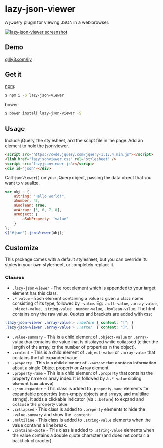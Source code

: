 ﻿# lazy-json-viewer

A jQuery plugin for viewing JSON in a web browser.

[![lazy-json-viewer screenshot](http://gilly3.com/ljv/ljv.png?1)](http://gilly3.com/ljv/)

## Demo

[gilly3.com/ljv](http://gilly3.com/ljv/)

## Get it

[npm](https://www.npmjs.com/package/lazy-json-viewer):

```sh
$ npm i -S lazy-json-viewer
```

bower:

```sh
$ bower install lazy-json-viewer -S
```

## Usage

Include jQuery, the stylesheet, and the script file in the page.  Add an element to hold the json viewer.

```html
<script src="https://code.jquery.com/jquery-1.12.4.min.js"></script>
<link href="lazyjsonviewer.css" rel="stylesheet" />
<script src="lazyjsonviewer.js"></script>
<div id="json"></div>
```

Call `jsonViewer()` on your jQuery object, passing the data object that you want to visualize.

```javascript
var obj = {
    aString: "Hello world!",
    aNumber: 42,
    aBoolean: true,
    anArray: [5, 6, 7, 8],
    anObject: {
        aSubProperty: "value"
    }
};
$("#json").jsonViewer(obj);
```

## Customize

This package comes with a default stylesheet, but you can override its styles in your own stylesheet, or completely replace it.

### Classes

* `.lazy-json-viewer` - The root element which is appended to your target element has this class.
* `.*-value` - Each element containing a value is given a class name consisting of its type, followed by `-value`. Eg: `.null-value`, `.array-value`, `.object-value`, `.string-value`, `.number-value`, `.boolean-value`.  The html contains only the raw value. Quotes and brackets are added with css:

```css
.lazy-json-viewer .array-value > ::before { content: "["; }
.lazy-json-viewer .array-value > ::after  { content: "]"; }
```

* `.value-summary` - This is a child element of `.object-value` or `.array-value` that contains the value that is displayed while collapsed (either the length of the array, or the number of properties in the object).
* `.content` - This is a child element of `.object-value` or `.array-value` that contains the full expanded value.
* `.property` - This is a child element of `.content` that contains information about a single Object property or Array element.
* `.property-name` - This is a child element of `.property` that contains the property name or array index.  It is followed by a `.*-value` sibling element (see above).
* `.json-expander` - This class is added to `.property-name` elements for expandable properties (non-empty objects and arrays, and multiline strings).  It adds a clickable indicator (via `::before`) to expand and collapse the property value.
* `.collapsed` - This class is added to `.property` elements to hide the `.value-summary` and show the `.content`.
* `.multiline` - This class is added to `.string-value` elements when the value contains a line break.
* `.contains-quote` - This class is added to `.string-value` elements when the value contains a double quote character (and does not contain a backtick character).
